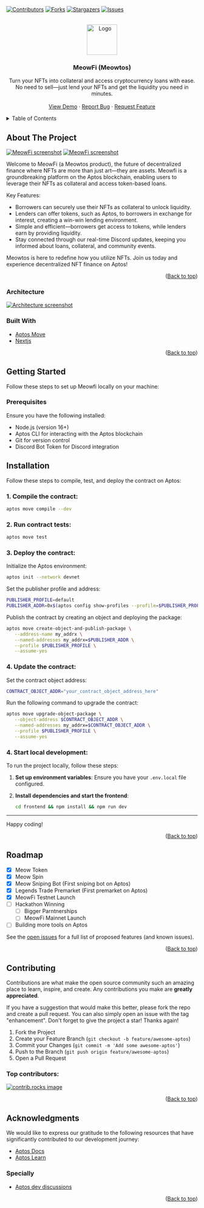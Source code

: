 <a id="readme-top"></a>

[![Contributors][contributors-shield]][contributors-url]
[![Forks][forks-shield]][forks-url]
[![Stargazers][stars-shield]][stars-url]
[![Issues][issues-shield]][issues-url]

<!-- PROJECT LOGO -->
<br />
<div align="center">
  <a href="https://github.com/ajaythxkur/meowfi">
    <img src="media-kit/logo.png" alt="Logo" width="80" height="80">
  </a>

  <h3 align="center">MeowFi (Meowtos)</h3>

  <p align="center">
    Turn your NFTs into collateral and access cryptocurrency loans with ease. No need to sell—just lend your NFTs and get the liquidity you need in minutes.
    <br />
    <br />
    <a href="https://fi.meowtos.xyz">View Demo</a>
    ·
    <a href="https://github.com/ajaythxkur/meowfi/issues/new?labels=bug&template=bug-report---.md">Report Bug</a>
    ·
    <a href="https://github.com/ajaythxkur/meowfi/issues/new?labels=enhancement&template=feature-request---.md">Request Feature</a>
  </p>
</div>

<!-- TABLE OF CONTENTS -->
<details>
  <summary>Table of Contents</summary>
  <ol>
    <li>
      <a href="#about-the-project">About The Project</a>
      <ul>
        <li><a href="#built-with">Built With</a></li>
      </ul>
    </li>
    <li><a href="#architecture">Architecture</a></li>
    <li>
      <a href="#getting-started">Getting Started</a>
      <ul>
        <li><a href="#prerequisites">Prerequisites</a></li>
        <li><a href="#installation">Installation</a></li>
      </ul>
    </li>
    <li><a href="#roadmap">Roadmap</a></li>
    <li><a href="#contributing">Contributing</a></li>
    <li><a href="#acknowledgments">Acknowledgments</a></li>
  </ol>
</details>

<!-- ABOUT THE PROJECT -->

## About The Project

[![MeowFi screenshot][product-screenshot]](https://fi.meowtos.xyz)
[![MeowFi screenshot][product-screenshot-dark]](https://fi.meowtos.xyz)

Welcome to MeowFi (a Meowtos product), the future of decentralized finance where NFTs are more than just art—they are assets. Meowfi is a groundbreaking platform on the Aptos blockchain, enabling users to leverage their NFTs as collateral and access token-based loans.

Key Features:

- Borrowers can securely use their NFTs as collateral to unlock liquidity.
- Lenders can offer tokens, such as Aptos, to borrowers in exchange for interest, creating a win-win lending environment.
- Simple and efficient—borrowers get access to tokens, while lenders earn by providing liquidity.
- Stay connected through our real-time Discord updates, keeping you informed about loans, collateral, and community events.

Meowtos is here to redefine how you utilize NFTs. Join us today and experience decentralized NFT finance on Aptos!

<p align="right">(<a href="#readme-top">Back to top</a>)</p>

### Architecture

[![Architecture screenshot][architecture-screenshot]](https://fi.meowtos.xyz)

### Built With

- [Aptos Move][Move-url]
- [Nextjs][Next-url]

<p align="right">(<a href="#readme-top">Back to top</a>)</p>

<!-- GETTING STARTED -->

## Getting Started

Follow these steps to set up Meowfi locally on your machine:

### Prerequisites

Ensure you have the following installed:

- Node.js (version 16+)
- Aptos CLI for interacting with the Aptos blockchain
- Git for version control
- Discord Bot Token for Discord integration

## Installation

Follow these steps to compile, test, and deploy the contract on Aptos:

### 1. Compile the contract:

```bash
aptos move compile --dev
```

### 2. Run contract tests:

```bash
aptos move test
```

### 3. Deploy the contract:

Initialize the Aptos environment:

```bash
aptos init --network devnet
```

Set the publisher profile and address:

```bash
PUBLISHER_PROFILE=default
PUBLISHER_ADDR=0x$(aptos config show-profiles --profile=$PUBLISHER_PROFILE | grep 'account' | sed -n 's/.*"account": \"\(.*\)\".*/\1/p')
```

Publish the contract by creating an object and deploying the package:

```bash
aptos move create-object-and-publish-package \
   --address-name my_addrx \
   --named-addresses my_addrx=$PUBLISHER_ADDR \
   --profile $PUBLISHER_PROFILE \
   --assume-yes
```

### 4. Update the contract:

Set the contract object address:

```bash
CONTRACT_OBJECT_ADDR="your_contract_object_address_here"
```

Run the following command to upgrade the contract:

```bash
aptos move upgrade-object-package \
   --object-address $CONTRACT_OBJECT_ADDR \
   --named-addresses my_addrx=$CONTRACT_OBJECT_ADDR \
   --profile $PUBLISHER_PROFILE \
   --assume-yes
```

### 4. Start local development:

To run the project locally, follow these steps:

1. **Set up environment variables**: Ensure you have your `.env.local` file configured.
2. **Install dependencies and start the frontend**:

   ```bash
   cd frontend && npm install && npm run dev
   ```
---

Happy coding!

<p align="right">(<a href="#readme-top">Back to top</a>)</p>

<!-- ROADMAP -->

## Roadmap 

- [x] Meow Token
- [x] Meow Spin
- [x] Meow Sniping Bot (First sniping bot on Aptos)
- [x] Legends Trade Premarket (First premarket on Aptos)
- [x] MeowFi Testnet Launch
- [ ] Hackathon Winning
  - [ ] Bigger Parntnerships
  - [ ] MeowFi Mainnet Launch
- [ ] Building more tools on Aptos
 
See the [open issues](https://github.com/ajaythxkur/meowfi/issues) for a full list of proposed features (and known issues).

<p align="right">(<a href="#readme-top">Back to top</a>)</p>

<!-- CONTRIBUTING -->

## Contributing

Contributions are what make the open source community such an amazing place to learn, inspire, and create. Any contributions you make are **greatly appreciated**.

If you have a suggestion that would make this better, please fork the repo and create a pull request. You can also simply open an issue with the tag "enhancement".
Don't forget to give the project a star! Thanks again!

1. Fork the Project
2. Create your Feature Branch (`git checkout -b feature/awesome-aptos`)
3. Commit your Changes (`git commit -m 'Add some awesome-aptos'`)
4. Push to the Branch (`git push origin feature/awesome-aptos`)
5. Open a Pull Request

### Top contributors:

<a href="https://github.com/ajaythxkur/meowfi/graphs/contributors">
  <img src="https://contrib.rocks/image?repo=ajaythxkur/meowfi" alt="contrib.rocks image" />
</a>

<p align="right">(<a href="#readme-top">Back to top</a>)</p>

<!-- ACKNOWLEDGMENTS -->

## Acknowledgments

We would like to express our gratitude to the following resources that have significantly contributed to our development journey:

- [Aptos Docs](https://aptos.dev)
- [Aptos Learn](https://learn.aptoslabs.com)

### Specially

- [Aptos dev discussions](https://github.com/aptos-labs/aptos-developer-discussions/discussions)

<p align="right">(<a href="#readme-top">Back to top</a>)</p>

[contributors-shield]: https://img.shields.io/github/contributors/ajaythxkur/wiz_protocol.svg?style=for-the-badge
[contributors-url]: https://github.com/ajaythxkur/meowfi/graphs/contributors
[forks-shield]: https://img.shields.io/github/forks/ajaythxkur/meowfi.svg?style=for-the-badge
[forks-url]: https://github.com/ajaythxkur/meowfi/network/members
[stars-shield]: https://img.shields.io/github/stars/ajaythxkur/meowfi.svg?style=for-the-badge
[stars-url]: https://github.com/ajaythxkur/meowfi/stargazers
[issues-shield]: https://img.shields.io/github/issues/ajaythxkur/meowfi.svg?style=for-the-badge
[issues-url]: https://github.com/ajaythxkur/meowfi/issues
[github-url]: https://github.com/ajaythxkur/meowfi
[product-screenshot]: media-kit/screenshot.png
[Next.js]: https://img.shields.io/badge/next.js-000000?style=for-the-badge&logo=nextdotjs&logoColor=white
[Next-url]: https://nextjs.org/
[Move]: media-kit/move.png?style=for-the-badge
[Move-url]: https://aptos.dev/en/build/smart-contracts
[architecture-screenshot]: media-kit/architecture.jpeg
[product-screenshot-dark]: media-kit/screenshot-dark.png